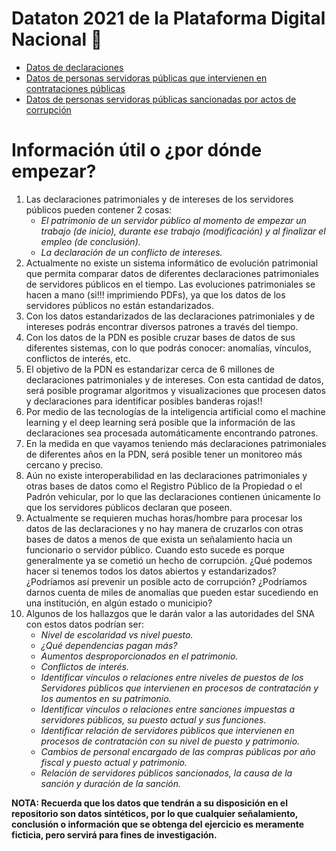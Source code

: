 # Dataton 2021 de la Plataforma Digital Nacional 🦔

- [Datos de declaraciones](https://github.com/PDNMX/dataton2021-datos/raw/main/declaraciones.json.zip)
- [Datos de personas servidoras públicas que intervienen en contrataciones públicas](https://github.com/PDNMX/dataton2021-datos/raw/main/SistemaS2.zip)
- [Datos de personas servidoras públicas sancionadas por actos de corrupción](https://github.com/PDNMX/dataton2021-datos/raw/main/Sistema3Servidores.zip)

# Información útil  o ¿por dónde empezar?
1. Las declaraciones patrimoniales y de intereses de los servidores públicos pueden contener 2 cosas:
   * *El patrimonio de un servidor público al momento de empezar un trabajo (de inicio), durante ese trabajo (modificación) y al finalizar el empleo (de conclusión).*
   * *La declaración de un conflicto de intereses.*
2. Actualmente no existe un sistema informático de evolución patrimonial que permita comparar datos de diferentes declaraciones patrimoniales de servidores públicos en el tiempo. Las evoluciones patrimoniales se hacen a mano (si!!! imprimiendo PDFs), ya que los datos de los servidores públicos no están estandarizados.
3. Con los datos estandarizados de las declaraciones patrimoniales y de intereses podrás encontrar diversos patrones a través del tiempo.
4. Con los datos de la PDN es posible cruzar bases de datos de sus diferentes sistemas, con lo que podrás conocer: anomalías, vínculos, conflictos de interés, etc.
5. El objetivo de la PDN es estandarizar cerca de 6 millones de declaraciones patrimoniales y de intereses. Con esta cantidad de datos, será posible programar algoritmos y visualizaciones que procesen datos y declaraciones para identificar posibles banderas rojas!!
6. Por medio de las tecnologías de la inteligencia artificial como el machine learning y el deep learning será posible que la información de las declaraciones sea procesada automáticamente encontrando patrones.
7. En la medida en que vayamos teniendo más declaraciones patrimoniales de diferentes años en la PDN, será posible tener un monitoreo más cercano y preciso.
8. Aún no existe interoperabilidad en las declaraciones patrimoniales y otras bases de datos como el Registro Público de la Propiedad o el Padrón vehicular, por lo que las declaraciones contienen únicamente lo que los servidores públicos declaran que poseen.
9. Actualmente se requieren muchas horas/hombre para procesar los datos de las declaraciones y no hay manera de cruzarlos con otras bases de datos a menos de que exista un señalamiento hacia un funcionario o servidor público. Cuando esto sucede es porque generalmente ya se cometió un hecho de corrupción. ¿Qué podemos hacer si tenemos todos los datos abiertos y estandarizados? ¿Podríamos así prevenir un posible acto de corrupción? ¿Podríamos darnos cuenta de miles de anomalías que pueden estar sucediendo en una institución,  en algún estado o municipio? 
10. Algunos de los hallazgos que le darán valor a las autoridades del SNA con estos datos podrían ser:
    * *Nivel de escolaridad vs nivel puesto.*
    * *¿Qué dependencias pagan más?*
    * *Aumentos desproporcionados en el patrimonio.*
    * *Conflictos de interés.*
    * *Identificar vínculos o relaciones entre niveles de puestos de los Servidores públicos que intervienen en procesos de contratación y los aumentos en su patrimonio.*
    * *Identificar vínculos o relaciones entre sanciones impuestas a servidores públicos, su puesto actual y sus funciones.*
    * *Identificar relación de servidores públicos que intervienen en procesos de contratación con su nivel de puesto y patrimonio.*
    * *Cambios de personal encargado de las compras públicas por año fiscal y puesto actual y patrimonio.*
    * *Relación de servidores públicos sancionados, la  causa de la sanción y duración de la sanción.*

**NOTA: Recuerda que los datos que tendrán a su disposición en el repositorio son datos sintéticos, por lo que cualquier señalamiento, conclusión o información que se obtenga del ejercicio es meramente ficticia, pero servirá para fines de investigación.**
